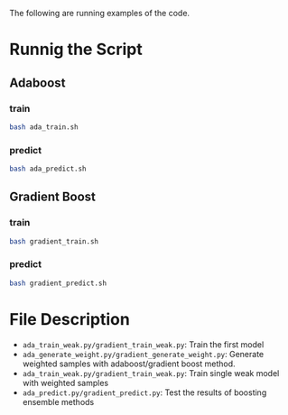 The following are running examples of the code.

# Runnig the Script

## Adaboost

### train
```bash
bash ada_train.sh
```

### predict
```bash
bash ada_predict.sh
```

## Gradient Boost

### train
```bash
bash gradient_train.sh
```

### predict
```bash
bash gradient_predict.sh
```

# File Description
- `ada_train_weak.py/gradient_train_weak.py`: Train the first model
- `ada_generate_weight.py/gradient_generate_weight.py`: Generate weighted samples with adaboost/gradient boost method.
- `ada_train_weak.py/gradient_train_weak.py`: Train single weak model with weighted samples
- `ada_predict.py/gradient_predict.py`: Test the results of boosting ensemble methods   
